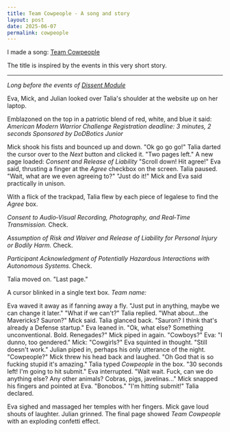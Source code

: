 ```yaml
---
title: Team Cowpeople - A song and story
layout: post
date: 2025-06-07
permalink: cowpeople
---
```

I made a song: [Team Cowpeople](/assets/Team%20Cowpeople.mp3)

The title is inspired by the events in this very short story.

---

*Long before the events of [Dissent Module](/story)*

Eva, Mick, and Julian looked over Talia's shoulder at the website up on her laptop. 

Emblazoned on the top in a patriotic blend of red, white, and blue it said: 
*American Modern Warrior Challenge*
*Registration deadline: 3 minutes, 2 seconds*
*Sponsored by DoDBotics Junior*

Mick shook his fists and bounced up and down. "Ok go go go!" 
Talia darted the cursor over to the *Next* button and clicked it. "Two pages left."
A new page loaded: *Consent and Release of Liability*
"Scroll down! Hit agree!" Eva said, thrusting a finger at the *Agree* checkbox on the screen. 
Talia paused. "Wait, what are we even agreeing to?"
"Just do it!" Mick and Eva said practically in unison. 

With a flick of the trackpad, Talia flew by each piece of legalese to find the *Agree* box. 

_Consent to Audio‑Visual Recording, Photography, and Real‑Time Transmission._ Check.

_Assumption of Risk and Waiver and Release of Liability for Personal Injury or Bodily Harm._ Check. 

_Participant Acknowledgment of Potentially Hazardous Interactions with Autonomous Systems._ Check.

Talia moved on. "Last page."

A cursor blinked in a single text box. 
*Team name:*

Eva waved it away as if fanning away a fly. "Just put in anything, maybe we can change it later." 
"What if we can't?" Talia replied. 
"What about...the Mavericks? Sauron?" Mick said. 
Talia glanced back. "Sauron? I think that's already a Defense startup." 
Eva leaned in. "Ok, what else? Something unconventional. Bold. Renegades?" 
Mick piped in again. "Cowboys?"
Eva: "I dunno, too gendered."
Mick: "Cowgirls?"
Eva squinted in thought. "Still doesn't work."
Julian piped in, perhaps his only utterance of the night. "Cowpeople?"
Mick threw his head back and laughed. "Oh God that is so fucking stupid it's amazing."
Talia typed *Cowpeople* in the box. "30 seconds left! I'm going to hit submit."
Eva interrupted. "Wait wait. Fuck, can we do anything else? Any other animals? Cobras, pigs, javelinas..."
Mick snapped his fingers and pointed at Eva. "Bonobos."
"I'm hitting submit!" Talia declared. 

Eva sighed and massaged her temples with her fingers. 
Mick gave loud shouts of laughter. Julian grinned.
The final page showed *Team Cowpeople* with an exploding confetti effect. 
